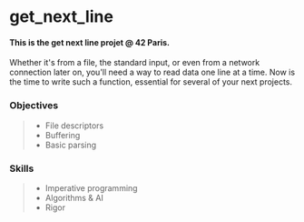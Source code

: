 # get_next_line
#### This is the get next line projet @ 42 Paris.
Whether it's from a file, the standard input, or even from a network connection later on, you'll need a way to read data one line at a time. Now is the time to write such a function, essential for several of your next projects.
### Objectives
> - File descriptors 
> - Buffering 
> - Basic parsing 
### Skills
> - Imperative programming
> - Algorithms & AI
> - Rigor
